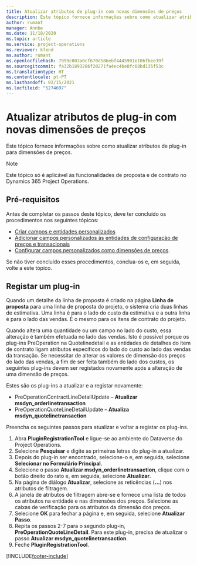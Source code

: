 ```yaml
---
title: Atualizar atributos de plug-in com novas dimensões de preços
description: Este tópico fornece informações sobre como atualizar atributos de plug-in para dimensões de preços.
author: rumant
manager: Annbe
ms.date: 11/18/2020
ms.topic: article
ms.service: project-operations
ms.reviewer: kfend
ms.author: rumant
ms.openlocfilehash: 7999c003a0cf670d586ebf4445901e106fbee39f
ms.sourcegitcommit: fa32b1893286f20271fa4ec4be8fc68bd135f53c
ms.translationtype: HT
ms.contentlocale: pt-PT
ms.lasthandoff: 02/15/2021
ms.locfileid: "5274697"
---
```

# <a name="update-plug-in-attributes-with-new-pricing-dimensions"></a>Atualizar atributos de plug-in com novas dimensões de preços

Este tópico fornece informações sobre como atualizar atributos de plug-in para dimensões de preços.

> [!NOTE]
> Este tópico só é aplicável às funcionalidades de proposta e de contrato no Dynamics 365 Project Operations.

## <a name="prerequisites"></a>Pré-requisitos
Antes de completar os passos deste tópico, deve ter concluído os procedimentos nos seguintes tópicos:

  - [Criar campos e entidades personalizados](create-custom-fields-entities-pricing-dimensions.md) 
  - [Adicionar campos personalizados às entidades de configuração de preços e transacionais](add-custom-fields-price-setup-transactional-entities.md)
  - [Configurar campos personalizados como dimensões de preços](set-up-custom-fields-pricing-dimensions.md). 
  
Se não tiver concluído esses procedimentos, conclua-os e, em seguida, volte a este tópico.

## <a name="register-a-plug-in"></a>Registar um plug-in
Quando um detalhe da linha de proposta é criado na página **Linha de proposta** para uma linha de proposta do projeto, o sistema cria duas linhas de estimativa. Uma linha é para o lado do custo da estimativa e a outra linha é para o lado das vendas. É o mesmo para os itens de contrato do projeto.

Quando altera uma quantidade ou um campo no lado do custo, essa alteração é também efetuada no lado das vendas. Isto é possível porque os plug-ins PreOperation na Quotelinedetail e as entidades de detalhes do item de contrato ligam atributos específicos do lado do custo ao lado das vendas da transação. Se necessitar de alterar os valores de dimensão dos preços do lado das vendas, a fim de ser feita também do lado dos custos, os seguintes plug-ins devem ser registados novamente após a alteração de uma dimensão de preços.

Estes são os plug-ins a atualizar e a registar novamente:

- PreOperationContractLineDetailUpdate – **Atualizar msdyn_orderlinetransaction**
- PreOperationQuoteLineDetailUpdate – **Atualiza msdyn_quotelinetransaction**

Preencha os seguintes passos para atualizar e voltar a registar os plug-ins.

1. Abra **PluginRegistrationTool** e ligue-se ao ambiente do Dataverse do Project Operations.
2. Selecione **Pesquisar** e digite as primeiras letras do plug-in a atualizar.
3. Depois do plug-in ser encontrado, selecione-o e, em seguida, selecione **Selecionar no Formulário Principal**.
4. Selecione o passo **Atualizar msdyn_orderlinetransaction**, clique com o botão direito do rato e, em seguida, selecione **Atualizar**.
5. Na página de diálogo **Atualizar**, selecione as reticências (**...**) nos atributos de filtragem.
6. A janela de atributos de filtragem abre-se e fornece uma lista de todos os atributos na entidade e nas dimensões dos preços. Selecione as caixas de verificação para os atributos da dimensão dos preços.
7. Selecione **OK** para fechar a página e, em seguida, selecione **Atualizar Passo**.
8. Repita os passos 2-7 para o segundo plug-in, **PreOperationQuoteLineDetail**. Para este plug-in, precisa de atualizar o passo **Atualizar msdyn_quotelinetransaction**.
9. Feche **PluginRegistrationTool**.


[!INCLUDE[footer-include](../includes/footer-banner.md)]